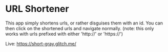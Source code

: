 URL Shortener
=========================

This app simply shortens urls, or rather disguises them with an id. You can then click on the shortened urls and navigate
normally. (note: this only works with urls prefixed with either 'http://' or 'https://')

Live: https://short-gray.glitch.me/
